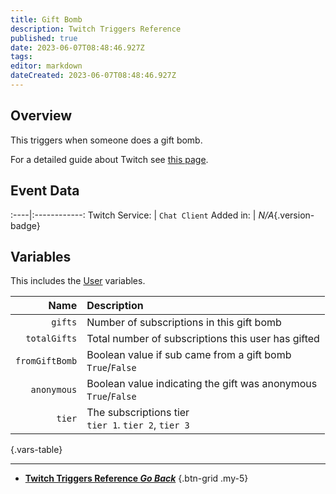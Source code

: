 ```yaml
---
title: Gift Bomb
description: Twitch Triggers Reference
published: true
date: 2023-06-07T08:48:46.927Z
tags: 
editor: markdown
dateCreated: 2023-06-07T08:48:46.927Z
---
```


## Overview
This triggers when someone does a gift bomb.

For a detailed guide about Twitch see [this page](/Platforms/Twitch).

## Event Data
:----|:------------:
Twitch Service: | `Chat Client`
Added in: | *N/A*{.version-badge}

## Variables
This includes the [User](/Variables/User-Variables) variables.

Name | Description
----:|:------------
`gifts` | Number of subscriptions in this gift bomb
`totalGifts` | Total number of subscriptions this user has gifted
`fromGiftBomb` | Boolean value if sub came from a gift bomb <br>  `True`/`False` 
`anonymous` | Boolean value indicating the gift was anonymous <br> `True`/`False` 
`tier` | The subscriptions tier <br> `tier 1`. `tier 2`, `tier 3`
{.vars-table}

---

- [<i class="mdi mdi-chevron-left"></i>**Twitch Triggers Reference *Go Back***](/Triggers/Twitch)
{.btn-grid .my-5}